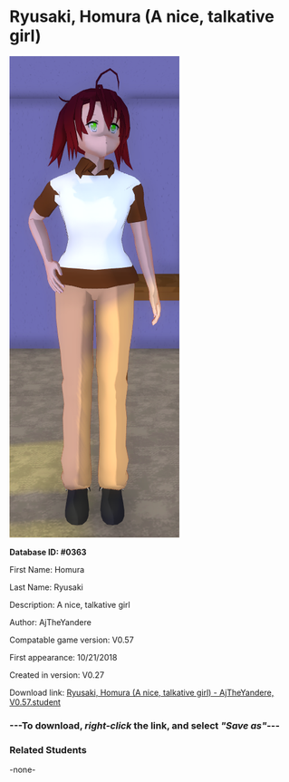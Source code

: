 # Ryusaki, Homura (A nice, talkative girl)

<img src="../../Files/Images/Ryusaki, Homura (A nice, talkative girl).png" title="Ryusaki, Homura (A nice, talkative girl) - AjTheYandere, V0.57">

**Database ID: #0363**

First Name: Homura

Last Name: Ryusaki

Description: A nice, talkative girl

Author: AjTheYandere

Compatable game version: V0.57

First appearance: 10/21/2018

Created in version: V0.27

Download link: <a href="https://raw.githubusercontent.com/Arbiter1223/Daigaku-Gurashi-Custom-Students/master/Files/Student%20Files/Ryusaki%2C%20Homura%20(A%20nice%2C%20talkative%20girl)%20-%20AjTheYandere%2C%20V0.57.student">Ryusaki, Homura (A nice, talkative girl) - AjTheYandere, V0.57.student</a>

### ---**To download, _right-click_ the link, and select _"Save as"_**---

### Related Students

-none-
